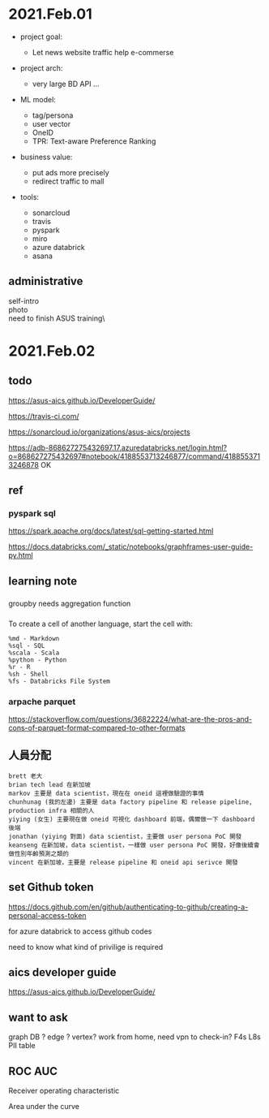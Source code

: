 # 2021.Feb.01

* project goal:
    * Let news website traffic help e-commerse
* project arch:
    * very large BD API ...
* ML model:
    * tag/persona
    * user vector
    * OneID
    * TPR: Text-aware Preference Ranking
* business value:
    * put ads more precisely
    * redirect traffic to mall

* tools:
    * sonarcloud
    * travis
    * pyspark
    * miro
    * azure databrick
    * asana


## administrative
self-intro\
photo\
need to finish ASUS training\

# 2021.Feb.02

## todo

https://asus-aics.github.io/DeveloperGuide/

https://travis-ci.com/

https://sonarcloud.io/organizations/asus-aics/projects

https://adb-868627275432697.17.azuredatabricks.net/login.html?o=868627275432697#notebook/4188553713246877/command/4188553713246878 OK


## ref
### pyspark sql 

https://spark.apache.org/docs/latest/sql-getting-started.html

https://docs.databricks.com/_static/notebooks/graphframes-user-guide-py.html

## learning note
### 
groupby needs aggregation function 
### 
To create a cell of another language, start the cell with:

    %md - Markdown
    %sql - SQL
    %scala - Scala
    %python - Python
    %r - R
    %sh - Shell
    %fs - Databricks File System
### arpache parquet
https://stackoverflow.com/questions/36822224/what-are-the-pros-and-cons-of-parquet-format-compared-to-other-formats

## 人員分配

	brett 老大
	brian tech lead 在新加坡
	markov 主要是 data scientist，現在在 oneid 這裡做驗證的事情
	chunhunag (我的左邊) 主要是 data factory pipeline 和 release pipeline, production infra 相關的人
	yiying (女生) 主要現在做 oneid 可視化 dashboard 前端，偶爾做一下 dashboard 後端
	jonathan (yiying 對面) data scientist，主要做 user persona PoC 開發
	keanseng 在新加坡，data scientist，一樣做 user persona PoC 開發，好像後續會做性別年齡預測之類的
	vincent 在新加坡，主要是 release pipeline 和 oneid api serivce 開發

## set Github token

https://docs.github.com/en/github/authenticating-to-github/creating-a-personal-access-token

for azure databrick to access github codes

need to know what kind of privilige is required

## aics developer guide

https://asus-aics.github.io/DeveloperGuide/

## want to ask

graph DB ? edge ? vertex?
work from home, need vpn to check-in?
F4s L8s
PII table

## ROC AUC

Receiver operating characteristic

Area under the curve
